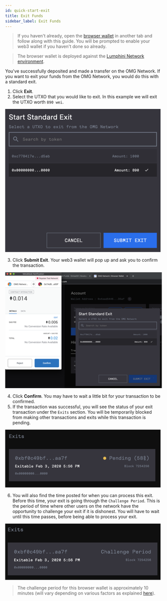 ```yaml
---
id: quick-start-exit
title: Exit Funds
sidebar_label: Exit Funds
---
```


> If you haven't already, open the [browser wallet](https://omgnetwork-browser-wallet.netlify.com) in another tab and follow along with this guide. You will be prompted to enable your web3 wallet if you haven't done so already.

> The browser wallet is deployed against the [Lumphini Network environment](network-connection-details.md).

You've successfully deposited and made a transfer on the OMG Network. If you want to exit your funds from the OMG Network, you would do this with a standard exit.

1. Click **Exit**.
2. Select the UTXO that you would like to exit. In this example we will exit the UTXO worth `890 wei`.

<img src="./assets/exit-create.png" width="500">

3. Click **Submit Exit**. Your web3 wallet will pop up and ask you to confirm the transaction.

![exit-sign](./assets/exit-sign.png)

4. Click **Confirm**. You may have to wait a little bit for your transaction to be confirmed.
5. If the transaction was successful, you will see the status of your exit transaction under the `Exits` section. You will be temporarily blocked from making other transactions and exits while this transaction is pending.

<img src="./assets/exit-status.png" width="500">

6. You will also find the time posted for when you can process this exit. Before this time, your exit is going through the `Challenge Period`. This is the period of time where other users on the network have the opportunity to challenge your exit if it is dishonest. You will have to wait until this time passes, before being able to process your exit.

<img src="./assets/exit-challenge.png" width="500">

> The challenge period for this browser wallet is approximately 10 minutes (will vary depending on various factors as explained [here](challenge-period)).
